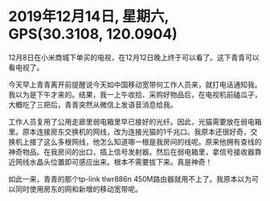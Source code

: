 # 2019年12月14日, 星期六, GPS(30.3108, 120.0904)

12月8日在小米商城下单买的电视，在12月12日晚上终于可以看了。这下青青可以看电视了。

今天早上青青离开前提醒说今天如中国移动宽带何工作人员来，就打电话通知我。我以为是下午才来的。结果，我一上午收拾、采购好物品后，在电视机前磕瓜子，大概吃了三把后，青青突然从微信上发语音消息给我。

工作人员复用了公用走廊里弱电箱里早已接好的光纤。因此，光猫需要放在弱电箱里。原本连接房东交换机的网线，改为连接光猫的1千兆口。我原本还很好奇，交换机上接了这么多根网线，他怎么知道哪一根是我房间的线呢。原来他拥有查线的神奇物品。在我房间的出口，插上信号发射器。然后在弱电箱里，拿信号接收器靠近网线水晶头位置即可感应出来。根本不需要拔下来。真是神奇！

如此一来，青青的那个tp-link tlwr886n 450M路由器就用不上了。我原本以为可以同时使用房东的网和新增的移动宽带呢。
